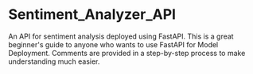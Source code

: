 # Sentiment_Analyzer_API
An API for sentiment analysis deployed using FastAPI. 
This is a great beginner's guide to anyone who wants to use FastAPI for Model Deployment.
Comments are provided in a step-by-step process to make understanding much easier.

